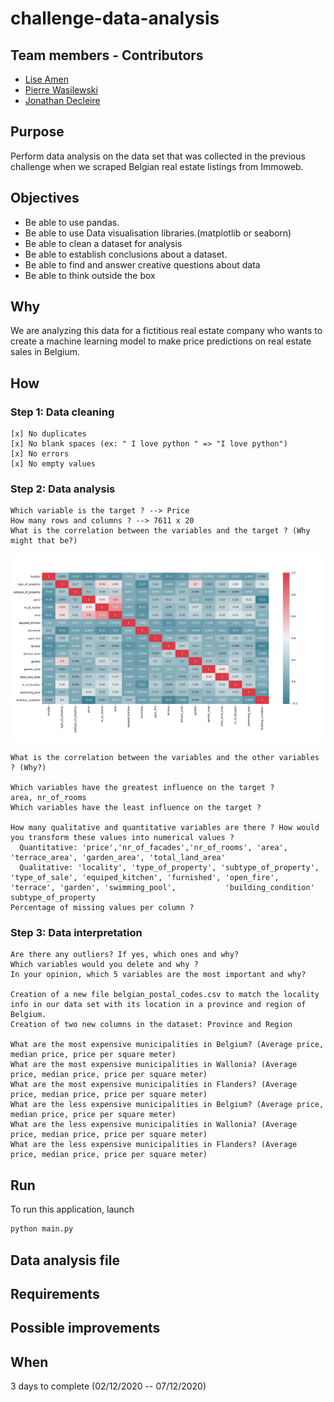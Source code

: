 # challenge-data-analysis

## Team members - Contributors

* [Lise Amen](https://github.com/lise-amen)
* [Pierre Wasilewski](https://github.com/pierrewasilewski)
* [Jonathan Decleire](https://github.com/JonathanDecleire)

## Purpose
Perform data analysis on the data set that was collected in the previous challenge when we scraped Belgian real estate listings from Immoweb.

## Objectives
   - Be able to use pandas.
   - Be able to use Data visualisation libraries.(matplotlib or seaborn)
   - Be able to clean a dataset for analysis
   - Be able to establish conclusions about a dataset.
   - Be able to find and answer creative questions about data
   - Be able to think outside the box


## Why
We are analyzing this data for a fictitious real estate company who wants to create a machine learning model to make price predictions on real estate sales in Belgium.

## How
### Step 1: Data cleaning
    [x] No duplicates
    [x] No blank spaces (ex: " I love python " => "I love python")
    [x] No errors
    [x] No empty values

### Step 2: Data analysis
    Which variable is the target ? --> Price
    How many rows and columns ? --> 7611 x 20
    What is the correlation between the variables and the target ? (Why might that be?)
    
![Correlation Matrix (heatmap)](heat.png)
      
    What is the correlation between the variables and the other variables ? (Why?)
    
    Which variables have the greatest influence on the target ?
    area, nr_of_rooms
    Which variables have the least influence on the target ?
    
    How many qualitative and quantitative variables are there ? How would you transform these values into numerical values ?
      Quantitative: 'price','nr_of_facades','nr_of_rooms', 'area', 'terrace_area', 'garden_area', 'total_land_area'
      Qualitative: 'locality', 'type_of_property', 'subtype_of_property', 'type_of_sale', 'equiped_kitchen', 'furnished', 'open_fire', 'terrace', 'garden', 'swimming_pool',           'building_condition'
    subtype_of_property
    Percentage of missing values per column ?


### Step 3: Data interpretation
    Are there any outliers? If yes, which ones and why?
    Which variables would you delete and why ?
    In your opinion, which 5 variables are the most important and why?
    
    Creation of a new file belgian_postal_codes.csv to match the locality info in our data set with its location in a province and region of Belgium.
    Creation of two new columns in the dataset: Province and Region
    
    What are the most expensive municipalities in Belgium? (Average price, median price, price per square meter)
    What are the most expensive municipalities in Wallonia? (Average price, median price, price per square meter)
    What are the most expensive municipalities in Flanders? (Average price, median price, price per square meter)
    What are the less expensive municipalities in Belgium? (Average price, median price, price per square meter)
    What are the less expensive municipalities in Wallonia? (Average price, median price, price per square meter)
    What are the less expensive municipalities in Flanders? (Average price, median price, price per square meter)



## Run
To run this application, launch
```python
python main.py
```
## Data analysis file


## Requirements



## Possible improvements



## When

3 days to complete (02/12/2020 -- 07/12/2020)
